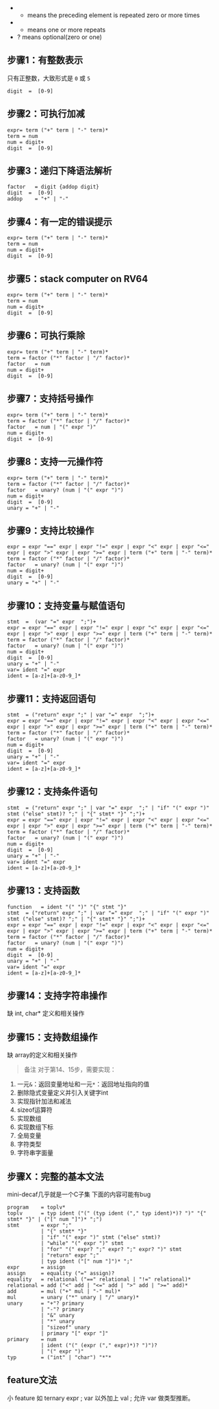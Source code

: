 
- * means the preceding element is repeated zero or more times
- + means one or more repeats
- ? means optional(zero or one)

## 步骤1：有整数表示
只有正整数，大致形式是 `0` 或 `5`
```
digit  =  [0-9]
```
## 步骤2：可执行加减
```
expr= term ("+" term | "-" term)*
term = num
num = digit+
digit  =  [0-9]
```
## 步骤3：递归下降语法解析
```
factor	 = digit {addop digit}
digit  =  [0-9]
addop    = "+" | "-"
```
## 步骤4：有一定的错误提示
```
expr= term ("+" term | "-" term)*
term = num
num = digit+
digit  =  [0-9]
```
## 步骤5：stack computer on RV64
```
expr= term ("+" term | "-" term)*
term = num
num = digit+
digit  =  [0-9]
```
## 步骤6：可执行乘除
```
expr= term ("+" term | "-" term)*
term = factor ("*" factor | "/" factor)*
factor	 = num
num = digit+
digit  =  [0-9]
```
## 步骤7：支持括号操作
```
expr= term ("+" term | "-" term)*
term = factor ("*" factor | "/" factor)*
factor	 = num | "(" expr ")"
num = digit+
digit  =  [0-9]
```
## 步骤8：支持一元操作符

```
expr= term ("+" term | "-" term)*
term = factor ("*" factor | "/" factor)*
factor	 = unary? (num | "(" expr ")")
num = digit+
digit  =  [0-9]
unary = "+" | "-"
```

## 步骤9：支持比较操作

```
expr = expr "==" expr | expr "!=" expr | expr "<" expr | expr "<=" expr | expr ">" expr | expr ">=" expr | term ("+" term | "-" term)*
term = factor ("*" factor | "/" factor)*
factor	 = unary? (num | "(" expr ")")
num = digit+
digit  =  [0-9]
unary = "+" | "-"
```
## 步骤10：支持变量与赋值语句
```
stmt  =  (var "=" expr  ";")+ 
expr = expr "==" expr | expr "!=" expr | expr "<" expr | expr "<=" expr | expr ">" expr | expr ">=" expr | term ("+" term | "-" term)*
term = factor ("*" factor | "/" factor)*
factor	 = unary? (num | "(" expr ")")
num = digit+
digit  =  [0-9]
unary = "+" | "-"
var= ident "=" expr
ident = [a-z]+[a-z0-9_]*
```

## 步骤11：支持返回语句
```
stmt  = ("return" expr ";" | var "=" expr  ";")+ 
expr = expr "==" expr | expr "!=" expr | expr "<" expr | expr "<=" expr | expr ">" expr | expr ">=" expr | term ("+" term | "-" term)*
term = factor ("*" factor | "/" factor)*
factor	 = unary? (num | "(" expr ")")
num = digit+
digit  =  [0-9]
unary = "+" | "-"
var= ident "=" expr
ident = [a-z]+[a-z0-9_]*
```

## 步骤12：支持条件语句
```
stmt  = ("return" expr ";" | var "=" expr  ";" | "if" "(" expr ")" stmt ("else" stmt)? ";" | "{" stmt* "}" ";")+
expr = expr "==" expr | expr "!=" expr | expr "<" expr | expr "<=" expr | expr ">" expr | expr ">=" expr | term ("+" term | "-" term)*
term = factor ("*" factor | "/" factor)*
factor	 = unary? (num | "(" expr ")")
num = digit+
digit  =  [0-9]
unary = "+" | "-"
var= ident "=" expr
ident = [a-z]+[a-z0-9_]*
```

## 步骤13：支持函数
```
function   = ident "(" ")" "{" stmt "}"
stmt  = ("return" expr ";" | var "=" expr  ";" | "if" "(" expr ")" stmt ("else" stmt)? ";" | "{" stmt* "}" ";")+
expr = expr "==" expr | expr "!=" expr | expr "<" expr | expr "<=" expr | expr ">" expr | expr ">=" expr | term ("+" term | "-" term)*
term = factor ("*" factor | "/" factor)*
factor	 = unary? (num | "(" expr ")")
num = digit+
digit  =  [0-9]
unary = "+" | "-"
var= ident "=" expr
ident = [a-z]+[a-z0-9_]*
```

## 步骤14：支持字符串操作
缺 int, char* 定义和相关操作

## 步骤15：支持数组操作
缺 array的定义和相关操作

> 备注 对于第14、15步，需要实现：

1. 一元`&`：返回变量地址和一元`*`：返回地址指向的值
1. 删除隐式变量定义并引入关键字int
1. 实现指针加法和减法
1. sizeof运算符
1. 实现数组
1. 实现数组下标
1. 全局变量
1. 字符类型
1. 字符串字面量

## 步骤X：完整的基本文法

mini-decaf几乎就是一个C子集
下面的内容可能有bug
```
program    = toplv*
toplv      = typ ident ("(" (typ ident ("," typ ident)*)? ")" "{" stmt* "}" | ("[" num "]")* ";")
stmt       = expr ";"
           | "{" stmt* "}"
           | "if" "(" expr ")" stmt ("else" stmt)?
           | "while" "(" expr ")" stmt
           | "for" "(" expr? ";" expr? ";" expr? ")" stmt
           | "return" expr ";"
           | typ ident ("[" num "]")* ";"
expr       = assign
assign     = equality ("=" assign)?
equality   = relational ("==" relational | "!=" relational)*
relational = add ("<" add | "<=" add | ">" add | ">=" add)*
add        = mul ("+" mul | "-" mul)*
mul        = unary ("*" unary | "/" unary)*
unary      = "+"? primary
           | "-"? primary
           | "&" unary
           | "*" unary
           | "sizeof" unary
           | primary "[" expr "]"
primary    = num
           | ident ("(" (expr ("," expr)*)? ")")?
           | "(" expr ")"
typ        = ("int" | "char") "*"*
```

## feature文法
小 feature 如 ternary expr ; var 以外加上 val ; 允许 var 做类型推断。
